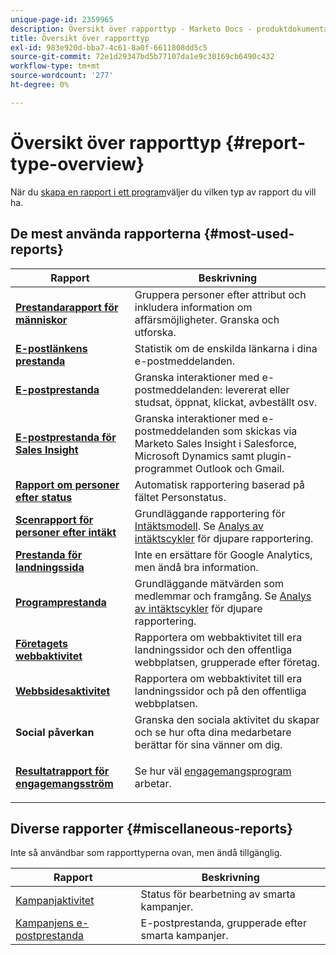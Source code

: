 ```yaml
---
unique-page-id: 2359965
description: Översikt över rapporttyp - Marketo Docs - produktdokumentation
title: Översikt över rapporttyp
exl-id: 983e920d-bba7-4c61-8a0f-6611808dd5c5
source-git-commit: 72e1d29347bd5b77107da1e9c30169cb6490c432
workflow-type: tm+mt
source-wordcount: '277'
ht-degree: 0%

---
```


# Översikt över rapporttyp {#report-type-overview}

När du [skapa en rapport i ett program](/help/marketo/product-docs/reporting/basic-reporting/creating-reports/create-a-report-in-a-program.md)väljer du vilken typ av rapport du vill ha.

## De mest använda rapporterna {#most-used-reports}

<table> 
 <thead> 
  <tr> 
   <th>Rapport</th> 
   <th>Beskrivning</th> 
  </tr> 
 </thead> 
 <tbody> 
  <tr> 
   <td><strong>  <a href="people-performance-report.md">Prestandarapport för människor</a>  </strong></td> 
   <td>Gruppera personer efter attribut och inkludera information om affärsmöjligheter. Granska och utforska.</td> 
  </tr> 
  <tr> 
   <td><strong>  <a href="/help/marketo/product-docs/email-marketing/email-programs/email-program-data/email-link-performance-report.md">E-postlänkens prestanda</a>  </strong></td> 
   <td>Statistik om de enskilda länkarna i dina e-postmeddelanden.</td> 
  </tr> 
  <tr> 
   <td><strong>  <a href="/help/marketo/product-docs/email-marketing/email-programs/email-program-data/email-performance-report.md">E-postprestanda</a>  </strong></td> 
   <td>Granska interaktioner med e-postmeddelanden: levererat eller studsat, öppnat, klickat, avbeställt osv.</td> 
  </tr> 
  <tr> 
   <td><strong>  <a href="/help/marketo/product-docs/marketo-sales-insight/msi-for-salesforce/features/performance-reports/sales-insight-email-performance-report.md">E-postprestanda för Sales Insight</a>  </strong></td> 
   <td>Granska interaktioner med e-postmeddelanden som skickas via Marketo Sales Insight i Salesforce, Microsoft Dynamics samt plugin-programmet Outlook och Gmail.</td> 
  </tr> 
  <tr> 
   <td><strong>  <a href="people-by-status-report.md">Rapport om personer efter status</a>  </strong></td> 
   <td>Automatisk rapportering baserad på fältet Personstatus.</td> 
  </tr> 
  <tr> 
   <td><strong>  <a href="/help/marketo/product-docs/reporting/revenue-cycle-analytics/revenue-tools/people-by-revenue-stage-report.md">Scenrapport för personer efter intäkt</a>  </strong></td> 
   <td>Grundläggande rapportering för <a href="https://docs.marketo.com/display/docs/revenue+cycle+analytics">Intäktsmodell</a>. Se <a href="https://docs.marketo.com/display/docs/revenue+cycle+analytics">Analys av intäktscykler</a> för djupare rapportering.</td> 
  </tr> 
  <tr> 
   <td><strong>  <a href="/help/marketo/product-docs/demand-generation/landing-pages/understanding-landing-pages/landing-page-performance-report.md">Prestanda för landningssida</a>  </strong></td> 
   <td>Inte en ersättare för Google Analytics, men ändå bra information.</td> 
  </tr> 
  <tr> 
   <td><strong>  <a href="/help/marketo/product-docs/core-marketo-concepts/programs/program-performance-report/create-a-program-performance-report.md">Programprestanda</a>  </strong></td> 
   <td>Grundläggande mätvärden som medlemmar och framgång. Se <a href="https://docs.marketo.com/display/docs/revenue+cycle+analytics">Analys av intäktscykler</a> för djupare rapportering.</td> 
  </tr> 
  <tr> 
   <td><strong>  <a href="company-web-activity-report.md">Företagets webbaktivitet</a>  </strong></td> 
   <td>Rapportera om webbaktivitet till era landningssidor och den offentliga webbplatsen, grupperade efter företag.</td> 
  </tr> 
  <tr> 
   <td><strong>  <a href="web-page-activity-report.md">Webbsidesaktivitet</a>  </strong></td> 
   <td>Rapportera om webbaktivitet till era landningssidor och på den offentliga webbplatsen.</td> 
  </tr> 
  <tr> 
   <td><strong>Social påverkan</strong></td> 
   <td>Granska den sociala aktivitet du skapar och se hur ofta dina medarbetare berättar för sina vänner om dig.</td> 
  </tr> 
  <tr> 
   <td><strong> <a href="/help/marketo/product-docs/email-marketing/drip-nurturing/reports-and-notifications/engagement-stream-performance-report.md">Resultatrapport för engagemangsström</a> </strong></td> 
   <td><p>Se hur väl <a href="https://docs.marketo.com/display/docs/drip+nurturing">engagemangsprogram</a> arbetar.</p></td> 
  </tr> 
 </tbody> 
</table>

## Diverse rapporter {#miscellaneous-reports}

Inte så användbar som rapporttyperna ovan, men ändå tillgänglig.

| Rapport | Beskrivning |
|---|---|
| [Kampanjaktivitet](/help/marketo/product-docs/reporting/basic-reporting/report-types/campaign-activity-report.md) | Status för bearbetning av smarta kampanjer. |
| [Kampanjens e-postprestanda](/help/marketo/product-docs/reporting/basic-reporting/report-types/campaign-email-performance-report.md) | E-postprestanda, grupperade efter smarta kampanjer. |
